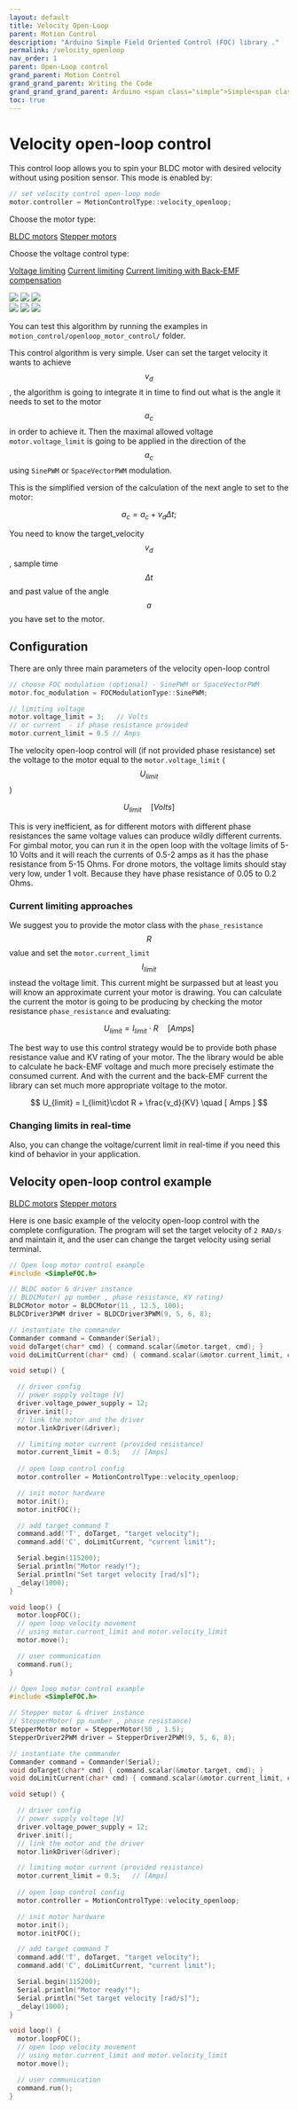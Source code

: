 ```yaml
---
layout: default
title: Velocity Open-Loop
parent: Motion Control
description: "Arduino Simple Field Oriented Control (FOC) library ."
permalink: /velocity_openloop
nav_order: 1
parent: Open-Loop control
grand_parent: Motion Control
grand_grand_parent: Writing the Code
grand_grand_grand_parent: Arduino <span class="simple">Simple<span class="foc">FOC</span>library</span>
toc: true
---
```



# Velocity open-loop control 
This control loop allows you to spin your BLDC motor with desired velocity without using position sensor. This mode is enabled by:
```cpp
// set velocity control open-loop mode
motor.controller = MotionControlType::velocity_openloop;
```

Choose the motor type: 

<a href ="javascript:show('b','type');"  class="btn btn-type btn-b btn-primary">BLDC motors</a>
<a href ="javascript:show('s','type');" class="btn btn-type btn-s"> Stepper motors</a>

Choose the voltage control type: 

<a href ="javascript:show(0,'loop');" id="btn-0" class="btn btn-loop btn-primary">Voltage limiting</a>
<a href ="javascript:show(1,'loop');" id="btn-1" class="btn btn-loop">Current limiting</a>
<a href ="javascript:show(2,'loop');" id="btn-2" class="btn btn-loop">Current limiting with Back-EMF compensation</a>

<div class="type type-b">
<img class="loop loop-0 width60" src="extras/Images/open_loop_velocity (3).png"/>
<img class="loop loop-1 width60 hide" src="extras/Images/open_loop_velocity (2).png"/>
<img class="loop loop-2 width60 hide" src="extras/Images/open_loop_velocity (1).png"/>

</div>
<div class="type type-s hide">

<img  class="loop width60 loop-0" src="extras/Images/open_loop_vel_steppe3.jpg"/>
<img class="loop width60 loop-1 hide" src="extras/Images/open_loop_vel_steppe2.jpg"/>
<img class="loop width60 loop-2 hide" src="extras/Images/open_loop_vel_steppe1.jpg"/>

</div>

You can test this algorithm by running the examples in `motion_control/openloop_motor_control/` folder.

This control algorithm is very simple. User can set the target velocity it wants to achieve $$v_d$$, the algorithm is going to integrate it in time to find out what is the angle it needs to set to the motor $$a_c$$ in order to achieve it. Then the maximal allowed voltage `motor.voltage_limit` is going to be applied in the direction of the $$a_c$$ using `SinePWM` or `SpaceVectorPWM` modulation.

This is the simplified version of the calculation of the next angle to set to the motor: 

$$
a_c = a_c + v_d\Delta t;
$$

You need to know the target_velocity $$v_d$$, sample time $$\Delta t$$ and past value of the angle $$a$$ you have set to the motor.

## Configuration
There are only three main parameters of the velocity open-loop control
```cpp
// choose FOC modulation (optional) - SinePWM or SpaceVectorPWM
motor.foc_modulation = FOCModulationType::SinePWM;

// limiting voltage 
motor.voltage_limit = 3;   // Volts
// or current  - if phase resistance provided
motor.current_limit = 0.5 // Amps
```

The velocity open-loop control will (if not provided phase resistance) set the voltage to the motor equal to the `motor.voltage_limit` ($$U_{limit}$$)

$$
U_{limit}  \quad [Volts]
$$

This is very inefficient, as for different motors with different phase resistances the same voltage values can produce wildly different currents.
For gimbal motor, you can run it in the open loop with the voltage limits of 5-10 Volts and it will reach the currents of 0.5-2 amps as it has the phase resistance from 5-15 Ohms. For drone motors, the voltage limits should stay very low, under 1 volt. Because they have phase resistance of 0.05 to 0.2 Ohms.

### Current limiting approaches

We suggest you to provide the motor class with the `phase_resistance` $$R$$ value and set the `motor.current_limit` $$I_{limit}$$ instead the voltage limit. This current might be surpassed but at least you will know an approximate current your motor is drawing. You can calculate the current the motor is going to be producing by checking the motor resistance `phase_resistance` and evaluating:

$$
U_{limit} = I_{limit}\cdot R  \quad  [ Amps ]
$$

The best way to use this control strategy would be to provide both phase resistance value and KV rating of your motor. The the library would be able to calculate he back-EMF voltage and much more precisely estimate the consumed current. And with the current and the back-EMF current the library can set much more appropriate voltage to the motor.

$$
U_{limit} = I_{limit}\cdot R + \frac{v_d}{KV}  \quad  [ Amps ]
$$

### Changing limits in real-time

Also, you can change the voltage/current limit in real-time if you need this kind of behavior in your application.

## Velocity open-loop control example

<a href ="javascript:show('b','type');"  class="btn btn-type btn-b btn-primary">BLDC motors</a>
<a href ="javascript:show('s','type');" class="btn btn-type btn-s"> Stepper motors</a>

Here is one basic example of the velocity open-loop control with the complete configuration. The program will set the target velocity of `2 RAD/s` and maintain it, and the user can change the target velocity using serial terminal.

<div class="type type-b" markdown="1">

```cpp
// Open loop motor control example
#include <SimpleFOC.h>

// BLDC motor & driver instance
// BLDCMotor( pp number , phase resistance, KV rating)
BLDCMotor motor = BLDCMotor(11 , 12.5, 100); 
BLDCDriver3PWM driver = BLDCDriver3PWM(9, 5, 6, 8);

// instantiate the commander
Commander command = Commander(Serial);
void doTarget(char* cmd) { command.scalar(&motor.target, cmd); }
void doLimitCurrent(char* cmd) { command.scalar(&motor.current_limit, cmd); }

void setup() {

  // driver config
  // power supply voltage [V]
  driver.voltage_power_supply = 12;
  driver.init();
  // link the motor and the driver
  motor.linkDriver(&driver);

  // limiting motor current (provided resistance)
  motor.current_limit = 0.5;   // [Amps]
 
  // open loop control config
  motor.controller = MotionControlType::velocity_openloop;

  // init motor hardware
  motor.init();
  motor.initFOC();

  // add target command T
  command.add('T', doTarget, "target velocity");
  command.add('C', doLimitCurrent, "current limit");

  Serial.begin(115200);
  Serial.println("Motor ready!");
  Serial.println("Set target velocity [rad/s]");
  _delay(1000);
}

void loop() {
  motor.loopFOC();
  // open loop velocity movement
  // using motor.current_limit and motor.velocity_limit
  motor.move();

  // user communication
  command.run();
}

```

</div>

<div class="type type-s hide" markdown="1">

```cpp
// Open loop motor control example
#include <SimpleFOC.h>

// Stepper motor & driver instance
// StepperMotor( pp number , phase resistance)
StepperMotor motor = StepperMotor(50 , 1.5); 
StepperDriver2PWM driver = StepperDriver2PWM(9, 5, 6, 8);

// instantiate the commander
Commander command = Commander(Serial);
void doTarget(char* cmd) { command.scalar(&motor.target, cmd); }
void doLimitCurrent(char* cmd) { command.scalar(&motor.current_limit, cmd); }

void setup() {

  // driver config
  // power supply voltage [V]
  driver.voltage_power_supply = 12;
  driver.init();
  // link the motor and the driver
  motor.linkDriver(&driver);

  // limiting motor current (provided resistance)
  motor.current_limit = 0.5;   // [Amps]
 
  // open loop control config
  motor.controller = MotionControlType::velocity_openloop;

  // init motor hardware
  motor.init();
  motor.initFOC();

  // add target command T
  command.add('T', doTarget, "target velocity");
  command.add('C', doLimitCurrent, "current limit");

  Serial.begin(115200);
  Serial.println("Motor ready!");
  Serial.println("Set target velocity [rad/s]");
  _delay(1000);
}

void loop() {
  motor.loopFOC();
  // open loop velocity movement
  // using motor.current_limit and motor.velocity_limit
  motor.move();

  // user communication
  command.run();
}

```

</div>